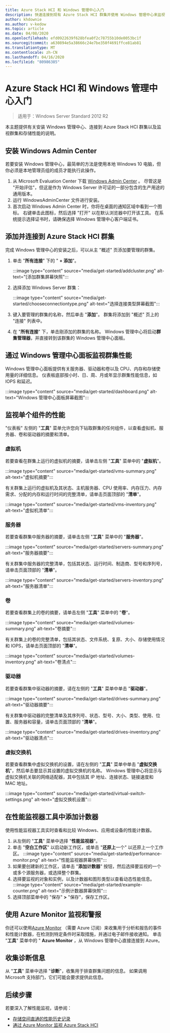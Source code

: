 ```yaml
---
title: Azure Stack HCI 和 Windows 管理中心入门
description: 快速连接到现有 Azure Stack HCI 群集并使用 Windows 管理中心来监视群集和存储性能。
author: khdownie
ms.author: v-kedow
ms.topic: article
ms.date: 04/08/2020
ms.openlocfilehash: efd0922639f628bfea0f2c78755b10de0053bc1f
ms.sourcegitcommit: a630894e5a38666c24e7be350f4691ffce81ab81
ms.translationtype: MT
ms.contentlocale: zh-CN
ms.lasthandoff: 04/16/2020
ms.locfileid: "80986385"
---
```

# <a name="get-started-with-azure-stack-hci-and-windows-admin-center"></a>Azure Stack HCI 和 Windows 管理中心入门

> 适用于：Windows Server Standard 2012 R2

本主题提供有关安装 Windows 管理中心、连接到 Azure Stack HCI 群集以及监视群集和存储性能的说明。

## <a name="install-windows-admin-center"></a>安装 Windows Admin Center

若要安装 Windows 管理中心，最简单的方法是使用本地 Windows 10 电脑，但你必须是本地管理员组的成员才能执行此操作。

1. 从 Microsoft Evaluation Center 下载 [Windows Admin Center](https://www.microsoft.com/evalcenter/evaluate-windows-admin-center)  。 尽管这是 "开始评估"，但这是作为 Windows Server 许可证的一部分包含的生产用途的通用版本。
2. 运行 WindowsAdminCenter 文件进行安装。
3. 首次启动 Windows Admin Center 时，你将在桌面的通知区域中看到一个图标。 右键单击此图标，然后选择 "打开" 以在默认浏览器中打开该工具。 在系统提示选择证书时，请确保选择 Windows 管理中心客户端证书。

## <a name="add-and-connect-to-an-azure-stack-hci-cluster"></a>添加并连接到 Azure Stack HCI 群集

完成 Windows 管理中心的安装之后，可以从主 "概述" 页添加要管理的群集。

1. 单击 "**所有连接**" 下的 " **+ 添加**"。

    :::image type="content" source="media/get-started/addcluster.png" alt-text="[添加群集屏幕快照":::

2. 选择添加 Windows Server 群集：
    
    :::image type="content" source="media/get-started/chooseconnectiontype.png" alt-text="选择连接类型屏幕截图":::

3. 键入要管理的群集的名称，然后单击 "**添加**"。 群集将添加到 "概述" 页上的 "连接" 列表中。

4. 在 "**所有连接**" 下，单击刚添加的群集的名称。 Windows 管理中心将启动**群集管理器**，并直接转到该群集的 Windows 管理中心面板。

## <a name="monitor-cluster-performance-with-the-windows-admin-center-dashboard"></a>通过 Windows 管理中心面板监视群集性能

Windows 管理中心面板提供有关服务器、驱动器和卷以及 CPU、内存和存储使用量的详细信息。 仪表板底部按小时、日、周、月或年显示群集性能信息，如 IOPS 和延迟。

:::image type="content" source="media/get-started/dashboard.png" alt-text="Windows 管理中心面板屏幕截图":::

## <a name="monitor-performance-of-individual-components"></a>监视单个组件的性能

"仪表板" 左侧的 "**工具**" 菜单允许您向下钻取群集的任何组件，以查看虚拟机、服务器、卷和驱动器的摘要和清单。

### <a name="virtual-machines"></a>虚拟机

若要查看在群集上运行的虚拟机的摘要，请单击左侧 "**工具**" 菜单中的 "**虚拟机**"。

:::image type="content" source="media/get-started/vms-summary.png" alt-text="虚拟机摘要":::

有关群集上运行的虚拟机及其状态、主机服务器、CPU 使用率、内存压力、内存需求、分配的内存和运行时间的完整清单，请单击页面顶部的 "**清单**"。

:::image type="content" source="media/get-started/vms-inventory.png" alt-text="虚拟机清单":::

### <a name="servers"></a>服务器

若要查看群集中服务器的摘要，请单击左侧 "**工具**" 菜单中的 "**服务器**"。

:::image type="content" source="media/get-started/servers-summary.png" alt-text="服务器摘要":::

有关群集中服务器的完整清单，包括其状态、运行时间、制造商、型号和序列号，请单击页面顶部的 "**清单**"。

:::image type="content" source="media/get-started/servers-inventory.png" alt-text="服务器清单":::

### <a name="volumes"></a>卷

若要查看群集上的卷的摘要，请单击左侧 "**工具**" 菜单中的 "**卷**"。

:::image type="content" source="media/get-started/volumes-summary.png" alt-text="卷摘要":::

有关群集上的卷的完整清单，包括其状态、文件系统、复原、大小、存储使用情况和 IOPS，请单击页面顶部的 "**清单**"。

:::image type="content" source="media/get-started/volumes-inventory.png" alt-text="卷清点":::

### <a name="drives"></a>驱动器

若要查看群集中驱动器的摘要，请在左侧的 "**工具**" 菜单中单击 "**驱动器**"。

:::image type="content" source="media/get-started/drives-summary.png" alt-text="驱动器摘要":::

有关群集中驱动器的完整清单及其序列号、状态、型号、大小、类型、使用、位置、服务器和容量，请单击页面顶部的 "**清单**"。

:::image type="content" source="media/get-started/drives-inventory.png" alt-text="驱动器清点":::

### <a name="virtual-switches"></a>虚拟交换机

若要查看群集中虚拟交换机的设置，请在左侧的 "**工具**" 菜单中单击 "**虚拟交换机**"，然后单击要显示其设置的虚拟交换机的名称。 Windows 管理中心将显示与虚拟交换机关联的网络适配器，其中包括其 IP 地址、连接状态、链接速度和 MAC 地址。

:::image type="content" source="media/get-started/virtual-switch-settings.png" alt-text="虚拟交换机设置":::

## <a name="add-counters-with-the-performance-monitor-tool"></a>在性能监视器工具中添加计数器

使用性能监视器工具实时查看和比较 Windows、应用或设备的性能计数器。

1. 从左侧的 "**工具**" 菜单中选择 "**性能监视器**"。
2. 单击 "**空白工作区**" 以启动新工作区，或单击 "**还原上**一个" 以还原上一个工作区。
    :::image type="content" source="media/get-started/performance-monitor.png" alt-text="性能监视器屏幕快照":::
3. 如果要创建新的工作区，请单击 "**添加计数器**" 按钮，然后选择要监视的一个或多个源服务器，或选择整个群集。
4. 选择要监视的对象和实例，以及计数器和图形类型以查看动态性能信息。
    :::image type="content" source="media/get-started/example-counter.png" alt-text="示例计数器屏幕快照":::
5. 选择顶部菜单中的 "保存" **>** "保存"，保存工作区。

## <a name="use-azure-monitor-for-monitoring-and-alerts"></a>使用 Azure Monitor 监视和警报

你还可以使用[Azure Monitor](/windows-server/manage/windows-admin-center/azure/azure-monitor) （需要 Azure 订阅）来收集用于分析和报告的事件和性能计数器，在检测到特定条件时采取措施，并通过电子邮件接收通知。 单击 "**工具**" 菜单中的 " **Azure Monitor** ，从 Windows 管理中心直接连接到 Azure。

## <a name="collect-diagnostics-information"></a>收集诊断信息

从 "**工具**" 菜单中选择 "**诊断**"，收集用于排查群集问题的信息。 如果调用 Microsoft 支持部门，它们可能会要求提供此信息。

## <a name="next-steps"></a>后续步骤

若要深入了解性能监视，请参阅：

- [存储空间直通的性能历史记录](/windows-server/storage/storage-spaces/performance-history)
- [通过 Azure Monitor 监视 Azure Stack HCI](manage/azure-monitor.md)
